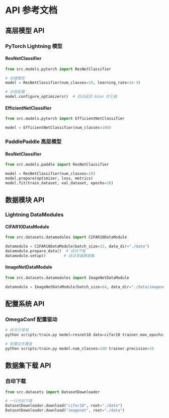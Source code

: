 # API 参考文档

## 高层模型 API

### PyTorch Lightning 模型

#### ResNetClassifier
```python
from src.models.pytorch import ResNetClassifier

# 创建模型
model = ResNetClassifier(num_classes=10, learning_rate=1e-3)

# 训练配置
model.configure_optimizers()  # 自动返回 Adam 优化器
```

#### EfficientNetClassifier
```python
from src.models.pytorch import EfficientNetClassifier

model = EfficientNetClassifier(num_classes=100)
```

### PaddlePaddle 高层模型

#### ResNetClassifier
```python
from src.models.paddle import ResNetClassifier

model = ResNetClassifier(num_classes=10)
model.prepare(optimizer, loss, metrics)
model.fit(train_dataset, val_dataset, epochs=10)
```

## 数据模块 API

### Lightning DataModules

#### CIFAR10DataModule
```python
from src.datasets.datamodules import CIFAR10DataModule

datamodule = CIFAR10DataModule(batch_size=32, data_dir="./data")
datamodule.prepare_data()  # 自动下载
datamodule.setup()        # 自动准备数据集
```

#### ImageNetDataModule
```python
from src.datasets.datamodules import ImageNetDataModule

datamodule = ImageNetDataModule(batch_size=64, data_dir="./data/imagenet")
```

## 配置系统 API

### OmegaConf 配置驱动
```python
# 命令行使用
python scripts/train.py model=resnet18 data=cifar10 trainer.max_epochs=5

# 配置文件覆盖
python scripts/train.py model.num_classes=100 trainer.precision=16
```

## 数据集下载 API

### 自动下载
```python
from src.datasets import DatasetDownloader

# 一行代码下载
DatasetDownloader.download("cifar10", root="./data")
DatasetDownloader.download("imagenet", root="./data")
```